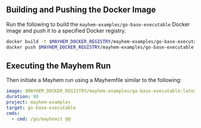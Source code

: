 ## Building and Pushing the Docker Image

Run the following to build the `mayhem-examples/go-base-executable` Docker image and push it to a specified Docker registry.

```sh
docker build -t $MAYHEM_DOCKER_REGISTRY/mayhem-examples/go-base-executable .
docker push $MAYHEM_DOCKER_REGISTRY/mayhem-examples/go-base-executable
```

## Executing the Mayhem Run

Then initiate a Mayhem run using a Mayhemfile similar to the following:

```yaml
image: $MAYHEM_DOCKER_REGISTRY/mayhem-examples/go-base-executable:latest
duration: 90
project: mayhem-examples
target: go-base-executable
cmds:
  - cmd: /go/mayhemit @@
```
